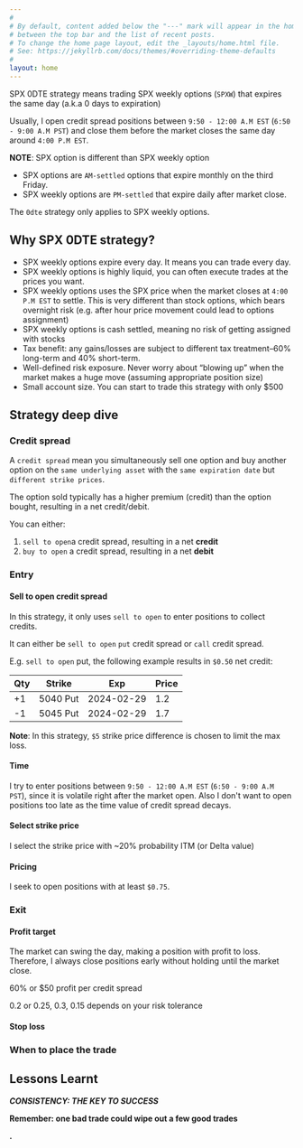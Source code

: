 ```yaml
---
#
# By default, content added below the "---" mark will appear in the home page
# between the top bar and the list of recent posts.
# To change the home page layout, edit the _layouts/home.html file.
# See: https://jekyllrb.com/docs/themes/#overriding-theme-defaults
#
layout: home
---
```



SPX 0DTE strategy means trading SPX weekly options (`SPXW`) that expires the same day (a.k.a 0 days to expiration)

Usually, I open credit spread positions between `9:50 - 12:00 A.M EST` (`6:50 - 9:00 A.M PST`) and close them before the market closes the same day around `4:00 P.M EST`.

**NOTE**: SPX option is different than SPX weekly option

- SPX options are `AM-settled` options that expire monthly on the third Friday.
- SPX weekly options are `PM-settled` that expire daily after market close.

The `0dte` strategy only applies to SPX weekly options.

## **Why SPX 0DTE strategy?**

- SPX weekly options expire every day. It means you can trade every day.
- SPX weekly options is highly liquid, you can often execute trades at the prices you want.
- SPX weekly options uses the SPX price when the market closes at `4:00 P.M EST` to settle. This is very different than stock options, which bears overnight risk (e.g. after hour price movement could lead to options assignment)
- SPX weekly options is cash settled, meaning no risk of getting assigned with stocks
- Tax benefit: any gains/losses are subject to different tax treatment–60% long-term and 40% short-term.
- Well-defined risk exposure. Never worry about “blowing up” when the market makes a huge move (assuming appropriate position size)
- Small account size. You can start to trade this strategy with only $500

## Strategy deep dive

### Credit spread

A `credit spread` mean you simultaneously sell one option and buy another option on the `same underlying asset` with the `same expiration date` but `different strike prices`.

The option sold typically has a higher premium (credit) than the option bought, resulting in a net credit/debit.

You can either:

1. `sell to open`a credit spread, resulting in a net **credit**
2. `buy to open` a credit spread, resulting in a net **debit**


### Entry

#### Sell to open credit spread

In this strategy, it only uses `sell to open` to enter positions to collect credits.

It can either be `sell to open` `put` credit spread or `call` credit spread.

E.g. `sell to open` put, the following example results in `$0.50` net credit:

| Qty | Strike   | Exp        | Price |
|-----|----------|------------|-------|
| +1  | 5040 Put | 2024-02-29 | 1.2   |
| -1  | 5045 Put | 2024-02-29 | 1.7   |


**Note**: In this strategy, `$5` strike price difference is chosen to limit the max loss.

#### Time

I try to enter positions between `9:50 - 12:00 A.M EST` (`6:50 - 9:00 A.M PST`), since it is volatile right after the market open. Also I don't want to open positions too late as the time value of credit spread decays.

#### Select strike price

I select the strike price with ~20% probability ITM (or Delta value)

#### Pricing

I seek to open positions with at least `$0.75`.

### Exit

#### Profit target

The market can swing the day, making a position with profit to loss. Therefore, I always close positions early without holding until the market close.

60% or $50 profit per credit spread

0.2 or 0.25, 0.3, 0.15 depends on your risk tolerance

#### Stop loss


### When to place the trade

## Lessons Learnt

***CONSISTENCY: THE KEY TO SUCCESS***

**Remember: one bad trade could wipe out a few good trades**

**.**
